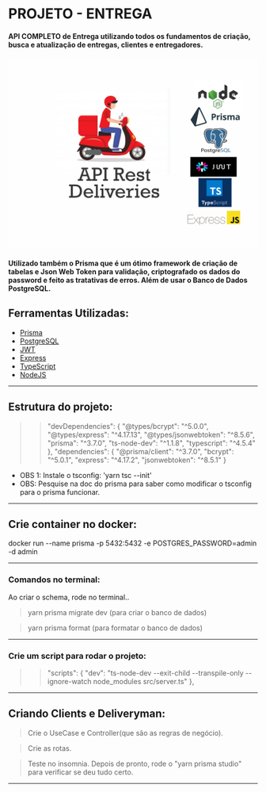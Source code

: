 # PROJETO - ENTREGA

#### API COMPLETO de Entrega utilizando todos os fundamentos de criação, busca e atualização de entregas, clientes e entregadores.

![api-entrega](api-entrega.png)
#### Utilizado também o Prisma que é um ótimo framework de criação de tabelas e Json Web Token para validação, criptografado os dados do password e feito as tratativas de erros. Além de usar o Banco de Dados PostgreSQL.

## Ferramentas Utilizadas:
- [Prisma](https://www.prisma.io/)
- [PostgreSQL](https://www.postgresql.org/)
- [JWT](https://jwt.io/)
- [Express](https://expressjs.com/)
- [TypeScript](https://www.typescriptlang.org/)
- [NodeJS](https://nodejs.org/)

____________________________________________________________________
## Estrutura do projeto:
>>  "devDependencies": {
>>    "@types/bcrypt": "^5.0.0",
>>    "@types/express": "^4.17.13",
>>    "@types/jsonwebtoken": "^8.5.6",
>>    "prisma": "^3.7.0",
>>    "ts-node-dev": "^1.1.8",
>>    "typescript": "^4.5.4"
>>  },
>>  "dependencies": {
>>    "@prisma/client": "^3.7.0",
>>    "bcrypt": "^5.0.1",
>>    "express": "^4.17.2",
>>    "jsonwebtoken": "^8.5.1"
>>}

- OBS 1: Instale o tsconfig: 'yarn tsc --init'
- OBS: Pesquise na doc do prisma para saber como modificar o tsconfig para o prisma funcionar.
____________________________________________________________________
## Crie container no docker:
docker run --name prisma -p 5432:5432 -e POSTGRES_PASSWORD=admin -d admin

_________________________________________________
### Comandos no terminal:
Ao criar o schema, rode no terminal..
> yarn prisma migrate dev (para criar o banco de dados)

> yarn prisma format (para formatar o banco de dados)

_________________________________________________
### Crie um script para rodar o projeto:

>> "scripts": {
>>   "dev": "ts-node-dev --exit-child --transpile-only --ignore-watch node_modules src/server.ts"
>> },
____________________________________________________________________
## Criando Clients e Deliveryman:
> Crie o UseCase e Controller(que são as regras de negócio).

> Crie as rotas.

> Teste no insomnia.
> Depois de pronto, rode o "yarn prisma studio" para verificar se deu tudo certo.

____________________________________________________________________
